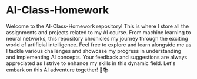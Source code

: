 # AI-Class-Homework

Welcome to the AI-Class-Homework repository! This is where I store all the assignments and projects related to my AI course. From machine learning to neural networks, this repository chronicles my journey through the exciting world of artificial intelligence. Feel free to explore and learn alongside me as I tackle various challenges and showcase my progress in understanding and implementing AI concepts. Your feedback and suggestions are always appreciated as I strive to enhance my skills in this dynamic field. Let's embark on this AI adventure together! 🤖📚
